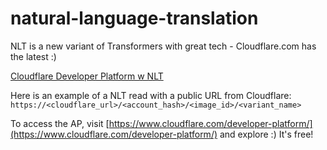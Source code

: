 # natural-language-translation
NLT is a new variant of Transformers with great tech - Cloudflare.com has the latest :)

[Cloudflare Developer Platform w NLT](https://www.cloudflare.com/developer-platform/)

Here is an example of a NLT read with a public URL from Cloudflare: `https://<cloudflare_url>/<account_hash>/<image_id>/<variant_name>`

To access the AP, visit [https://www.cloudflare.com/developer-platform/](https://www.cloudflare.com/developer-platform/) and explore :) It's free! 
